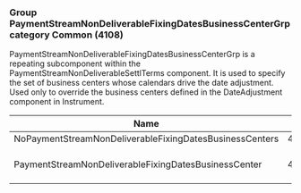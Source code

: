 ### Group PaymentStreamNonDeliverableFixingDatesBusinessCenterGrp category Common (4108)

PaymentStreamNonDeliverableFixingDatesBusinessCenterGrp is a repeating subcomponent within the PaymentStreamNonDeliverableSettlTerms component. It is used to specify the set of business centers whose calendars drive the date adjustment. Used only to override the business centers defined in the DateAdjustment component in Instrument.

| Name                                                    | Tag   | Req'd | Documentation                                                                   |
|---------------------------------------------------------|-------|----------|---------------------------------------------------------------------------------|
| NoPaymentStreamNonDeliverableFixingDatesBusinessCenters | 40946 |       |                                                                                 |
| PaymentStreamNonDeliverableFixingDatesBusinessCenter    | 40819 |       | Required if NoPaymentStreamNonDeliverableFixingDatesBusinessCenters(40946) > 0. |


